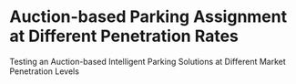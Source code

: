 # Auction-based Parking Assignment at Different Penetration Rates
Testing an Auction-based Intelligent Parking Solutions at Different Market Penetration Levels
